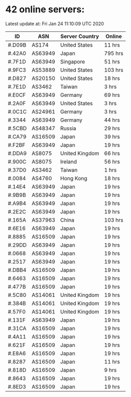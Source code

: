 # 42 online servers:

Latest update at: Fri Jan 24 11:10:09 UTC 2020

| ID | ASN | Server Country | Online |
| -- | --- | -------------- | ------ |
| #.D09B | AS174 | United States | 11 hrs |
| #.42A0 | AS63949 | Japan | 795 hrs |
| #.7F1D | AS63949 | Singapore | 51 hrs |
| #.9FC3 | AS53889 | United States | 103 hrs |
| #.D827 | AS20150 | United States | 18 hrs |
| #.7E1D | AS3462 | Taiwan | 3 hrs |
| #.E0CF | AS63949 | Germany | 69 hrs |
| #.2A0F | AS63949 | United States | 3 hrs |
| #.0C1C | AS24961 | Germany | 3 hrs |
| #.3344 | AS63949 | Germany | 44 hrs |
| #.5CBD | AS48347 | Russia | 29 hrs |
| #.CA79 | AS16509 | Japan | 39 hrs |
| #.F2BF | AS63949 | Japan | 19 hrs |
| #.DDA9 | AS8075 | United Kingdom | 66 hrs |
| #.900C | AS8075 | Ireland | 56 hrs |
| #.37D0 | AS3462 | Taiwan | 1 hrs |
| #.0084 | AS4760 | Hong Kong | 18 hrs |
| #.14E4 | AS63949 | Japan | 19 hrs |
| #.9B9B | AS63949 | Japan | 19 hrs |
| #.A9B4 | AS63949 | Japan | 19 hrs |
| #.2E2C | AS63949 | Japan | 19 hrs |
| #.165A | AS37963 | China | 103 hrs |
| #.6E16 | AS63949 | Japan | 19 hrs |
| #.8885 | AS16509 | Japan | 19 hrs |
| #.29DD | AS63949 | Japan | 19 hrs |
| #.0668 | AS63949 | Japan | 19 hrs |
| #.2517 | AS63949 | Japan | 19 hrs |
| #.DBB4 | AS16509 | Japan | 19 hrs |
| #.6463 | AS16509 | Japan | 19 hrs |
| #.477B | AS16509 | Japan | 19 hrs |
| #.5C80 | AS14061 | United Kingdom | 19 hrs |
| #.384B | AS14061 | United Kingdom | 19 hrs |
| #.57F0 | AS14061 | United Kingdom | 19 hrs |
| #.131F | AS63949 | Japan | 19 hrs |
| #.31CA | AS16509 | Japan | 19 hrs |
| #.4A11 | AS16509 | Japan | 19 hrs |
| #.621F | AS16509 | Japan | 19 hrs |
| #.E8A6 | AS16509 | Japan | 19 hrs |
| #.8287 | AS16509 | Japan | 11 hrs |
| #.818D | AS16509 | Japan | 9 hrs |
| #.8643 | AS16509 | Japan | 19 hrs |
| #.8ED3 | AS16509 | Japan | 19 hrs |

